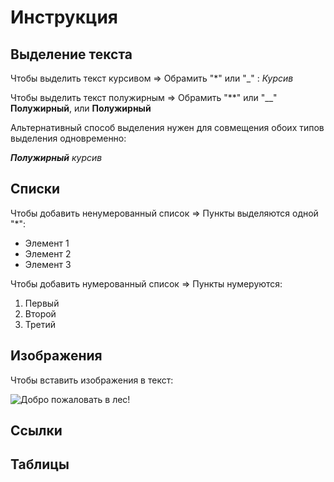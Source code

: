 # Инструкция

## Выделение текста
Чтобы выделить текст курсивом => Обрамить "*" или "_" :  _Курсив_

Чтобы выделить текст полужирным => Обрамить "**" или "__"
**Полужирный**, или __Полужирный__

Альтернативный способ выделения нужен для совмещения обоих типов выделения одновременно:

*__Полужирный__ курсив*
## Списки

Чтобы добавить ненумерованный список => Пункты выделяются одной "*":
* Элемент 1
* Элемент 2
* Элемент 3

Чтобы добавить нумерованный список => Пункты нумеруются:
1. Первый
2. Второй
3. Третий


## Изображения

Чтобы вставить изображения в текст:

![Добро пожаловать в лес!](Path.jpg)

## Ссылки

## Таблицы